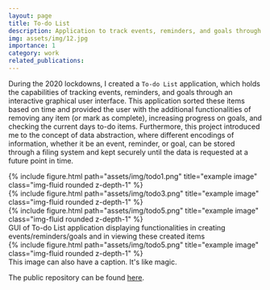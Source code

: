 ```yaml
---
layout: page
title: To-do List
description: Application to track events, reminders, and goals through a user-friendly graphical user interface
img: assets/img/12.jpg
importance: 1
category: work
related_publications: 
---
```


During the 2020 lockdowns, I created a `To-do List` application, which holds the capabilities of tracking events, reminders, and goals through an interactive graphical user interface. This application sorted these items based on time and provided the user with the additional functionalities of removing any item (or mark as complete), increasing progress on goals, and checking the current days to-do items. Furthermore, this project introduced me to the concept of data abstraction, where different encodings of information, whether it be an event, reminder, or goal, can be stored through a filing system and kept securely until the data is requested at a future point in time. 


<div class="row">
    <div class="col-sm mt-3 mt-md-0">
        {% include figure.html path="assets/img/todo1.png" title="example image" class="img-fluid rounded z-depth-1" %}
    </div>
    <div class="col-sm mt-3 mt-md-0">
        {% include figure.html path="assets/img/todo3.png" title="example image" class="img-fluid rounded z-depth-1" %}
    </div>
    <div class="col-sm mt-3 mt-md-0">
        {% include figure.html path="assets/img/todo5.png" title="example image" class="img-fluid rounded z-depth-1" %}
    </div>
</div>
<div class="caption">
    GUI of To-do List application displaying functionalities in creating events/reminders/goals and in viewing these created items
</div>
<div class="row">
    <div class="col-sm mt-3 mt-md-0">
        {% include figure.html path="assets/img/todo5.png" title="example image" class="img-fluid rounded z-depth-1" %}
    </div>
</div>
<div class="caption">
    This image can also have a caption. It's like magic.
</div>
<!-- 
You can also put regular text between your rows of images.
Say you wanted to write a little bit about your project before you posted the rest of the images.
You describe how you toiled, sweated, *bled* for your project, and then... you reveal its glory in the next row of images.


<div class="row justify-content-sm-center">
    <div class="col-sm-8 mt-3 mt-md-0">
        {% include figure.html path="assets/img/6.jpg" title="example image" class="img-fluid rounded z-depth-1" %}
    </div>
    <div class="col-sm-4 mt-3 mt-md-0">
        {% include figure.html path="assets/img/11.jpg" title="example image" class="img-fluid rounded z-depth-1" %}
    </div>
</div>
<div class="caption">
    You can also have artistically styled 2/3 + 1/3 images, like these.
</div> -->

The public repository can be found <a href="https://github.com/GeoffreyBian/To-Do-List">here</a>.

<!-- 
The code is simple.
Just wrap your images with `<div class="col-sm">` and place them inside `<div class="row">` (read more about the <a href="https://getbootstrap.com/docs/4.4/layout/grid/">Bootstrap Grid</a> system).
To make images responsive, add `img-fluid` class to each; for rounded corners and shadows use `rounded` and `z-depth-1` classes.
Here's the code for the last row of images above:

{% raw %}
```html
<div class="row justify-content-sm-center">
    <div class="col-sm-8 mt-3 mt-md-0">
        {% include figure.html path="assets/img/6.jpg" title="example image" class="img-fluid rounded z-depth-1" %}
    </div>
    <div class="col-sm-4 mt-3 mt-md-0">
        {% include figure.html path="assets/img/11.jpg" title="example image" class="img-fluid rounded z-depth-1" %}
    </div>
</div>
```
{% endraw %}  -->

